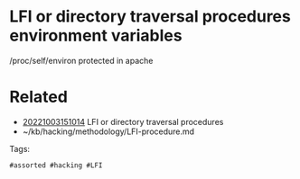 # LFI or directory traversal procedures environment variables
/proc/self/environ
protected in apache

# Related

- [20221003151014](/zet/20221003151014/README.md) LFI or directory traversal procedures
- ~/kb/hacking/methodology/LFI-procedure.md

Tags:

    #assorted #hacking #LFI
